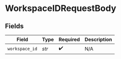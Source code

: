 # WorkspaceIDRequestBody


## Fields

| Field              | Type               | Required           | Description        |
| ------------------ | ------------------ | ------------------ | ------------------ |
| `workspace_id`     | *str*              | :heavy_check_mark: | N/A                |